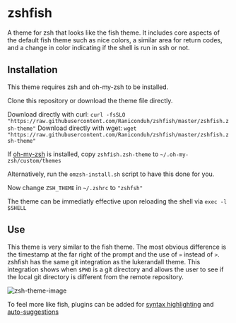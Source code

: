 # zshfish
A theme for zsh that looks like the fish theme. It includes core aspects of the default fish theme such as nice colors, a similar area for return codes, and a change in color indicating if the shell is run in ssh or not.

## Installation
This theme requires zsh and oh-my-zsh to be installed.

Clone this repository or download the theme file directly.

Download directly with curl: `curl -fsSLO "https://raw.githubusercontent.com/Raniconduh/zshfish/master/zshfish.zsh-theme"`
Download directly with wget: `wget "https://raw.githubusercontent.com/Raniconduh/zshfish/master/zshfish.zsh-theme"`

If [oh-my-zsh](https://github.com/ohmyzsh/ohmyzsh) is installed, copy `zshfish.zsh-theme` to `~/.oh-my-zsh/custom/themes` 

Alternatively, run the `omzsh-install.sh` script to have this done for you.

Now change `ZSH_THEME` in `~/.zshrc` to `"zshfsh"`

The theme can be immediatly effective upon reloading the shell via `exec -l $SHELL`

## Use
This theme is very similar to the fish theme. The most obvious difference is the timestamp at the far right of the prompt and the use of `»` instead of `>`. zshfish has the same git integration as the lukerandall theme. This integration shows when `$PWD` is a git directory and allows the user to see if the local git directory is different from the remote repository.

![zsh-theme-image](https://user-images.githubusercontent.com/63197781/98867617-7a149280-2434-11eb-879d-a5e1444ddc71.png)

To feel more like fish, plugins can be added for [syntax highlighting](https://github.com/zsh-users/zsh-syntax-highlighting) and [auto-suggestions](https://github.com/zsh-users/zsh-autosuggestions)

